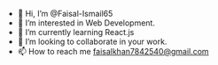 - 👋 Hi, I’m @Faisal-Ismail65
- 👀 I’m interested in Web Development. 
- 🌱 I’m currently learning React.js
- 💞️ I’m looking to collaborate in your work. 
- 📫 How to reach me faisalkhan7842540@gmail.com 

<!---
Faisal-Ismail65/Faisal-Ismail65 is a ✨ special ✨ repository because its `README.md` (this file) appears on your GitHub profile.
You can click the Preview link to take a look at your changes.
--->
